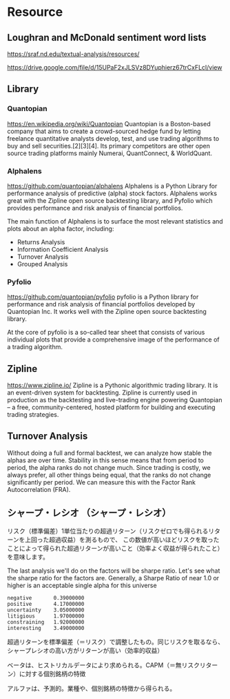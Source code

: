 # Resource

## Loughran and McDonald sentiment word lists
https://sraf.nd.edu/textual-analysis/resources/

https://drive.google.com/file/d/15UPaF2xJLSVz8DYuphierz67trCxFLcl/view

## Library

### Quantopian
https://en.wikipedia.org/wiki/Quantopian
Quantopian is a Boston-based company that aims to create a crowd-sourced hedge fund by letting freelance quantitative analysts develop, test, and use trading algorithms to buy and sell securities.[2][3][4]. Its primary competitors are other open source trading platforms mainly Numerai, QuantConnect, & WorldQuant.

### Alphalens
https://github.com/quantopian/alphalens
Alphalens is a Python Library for performance analysis of predictive (alpha) stock factors. 
Alphalens works great with the Zipline open source backtesting library, and Pyfolio which provides performance and risk analysis of financial portfolios.

The main function of Alphalens is to surface the most relevant statistics and plots about an alpha factor, including:

- Returns Analysis
- Information Coefficient Analysis
- Turnover Analysis
- Grouped Analysis

###  Pyfolio
https://github.com/quantopian/pyfolio
pyfolio is a Python library for performance and risk analysis of financial portfolios developed by Quantopian Inc. It works well with the Zipline open source backtesting library.

At the core of pyfolio is a so-called tear sheet that consists of various individual plots that provide a comprehensive image of the performance of a trading algorithm.

## Zipline
https://www.zipline.io/
Zipline is a Pythonic algorithmic trading library. 
It is an event-driven system for backtesting. 
Zipline is currently used in production as the backtesting and live-trading engine powering Quantopian – a free, 
community-centered, hosted platform for building and executing trading strategies.

## Turnover Analysis
Without doing a full and formal backtest, we can analyze how stable the alphas are over time. 
Stability in this sense means that from period to period, the alpha ranks do not change much. 
Since trading is costly, we always prefer, all other things being equal, that the ranks do not change significantly per period. 
We can measure this with the Factor Rank Autocorrelation (FRA).




## シャープ・レシオ （シャープ・レシオ） 
リスク（標準偏差）1単位当たりの超過リターン（リスクゼロでも得られるリターンを上回った超過収益）を測るもので、
この数値が高いほどリスクを取ったことによって得られた超過リターンが高いこと（効率よく収益が得られたこと）を意味します。

The last analysis we'll do on the factors will be sharpe ratio. 
Let's see what the sharpe ratio for the factors are. Generally, 
a Sharpe Ratio of near 1.0 or higher is an acceptable single alpha for this universe

```
negative       0.39000000
positive       4.17000000
uncertainty    3.05000000
litigious      1.97000000
constraining   1.92000000
interesting    3.49000000
```
超過リターンを標準偏差（＝リスク）で調整したもの。同じリスクを取るなら、シャープレシオの高い方がリターンが高い（効率的収益）

ベータは、ヒストリカルデータにより求められる。CAPM（＝無リスクリターン）に対する個別銘柄の特徴

アルファは、予測的。業種や、個別銘柄の特徴から得られる。
